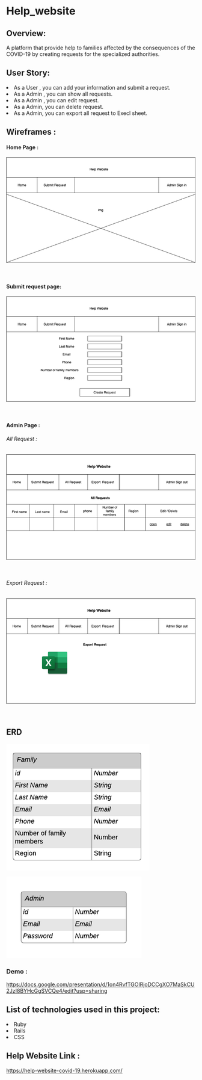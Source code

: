 # Help_website

## Overview:

A platform that provide help to families affected by the consequences of the COVID-19  by creating requests for the specialized authorities.

## User Story:
<li>As a User , you can add your information and submit a request.

<li>As a Admin , you can show all requests.
<li>As a Admin , you can edit request. 
<li>As a Admin, you can delete request.
<li>As a Admin, you can export all request to Execl sheet.

## Wireframes :

#### Home Page :

![home_page](help_website/imgs/home_page.png)

<br>

#### Submit request page:
![home_page](help_website/imgs/submit_requist_page.png)

<br>

#### Admin Page :

###### All Request :
![all_request_page](help_website/imgs/all_request_page.png)

<br>

###### Export Request :
![accepted_request_page](help_website/imgs/export.png)

<br>

## ERD 

![family_page](help_website/imgs/family_erd.png)


![admin_page](help_website/imgs/admin_erd.png)

### Demo :
https://docs.google.com/presentation/d/1on4RvfTGOlRjoDCCgXO7MaSkCU2JzI8BYHcGgSVCQe4/edit?usp=sharing


## List of technologies used in this project:

<li>Ruby
<li>Rails
<li>CSS

## Help Website Link :
https://help-website-covid-19.herokuapp.com/
